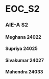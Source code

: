 # EOC_S2
### AIE-A S2 

#### Meghana    24022
#### Supriya    24025
#### Sivakumar  24027
#### Mahendra   24033

